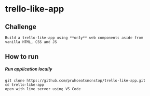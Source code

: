 # trello-like-app

## Challenge
```
Build a trello-like-app using **only** web components aside from vanilla HTML, CSS and JS
```

## How to run

##### Run application locally
```
git clone https://github.com/prwhoeatsnonstop/trello-like-app.git
cd trello-like-app
open with live server using VS Code
```

